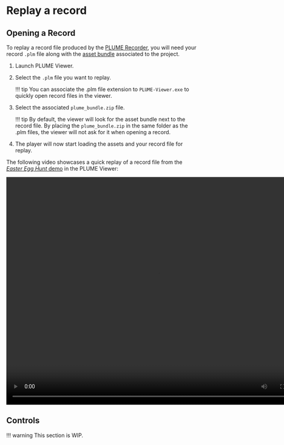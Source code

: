 # Replay a record

## Opening a Record

To replay a record file produced by the [PLUME Recorder](../recorder/index.md), you will need your record `.plm` file along with the [asset bundle](../recorder/advanced/asset-bundle.md) associated to the project.

1. Launch PLUME Viewer.
2. Select the `.plm` file you want to replay.

    !!! tip
        You can associate the .plm file extension to `PLUME-Viewer.exe` to quickly open record files in the viewer.

3. Select the associated `plume_bundle.zip` file.

    !!! tip
        By default, the viewer will look for the asset bundle next to the record file. By placing the `plume_bundle.zip` in the same folder as the .plm files, the viewer will not ask for it when opening a record.

4. The player will now start loading the assets and your record file for replay.

The following video showcases a quick replay of a record file from the [*Easter Egg Hunt* demo](../demonstration/index.md) in the PLUME Viewer:

<video width="800" height="600" controls autoplay loop>
  <source src="../videos/replay.mp4" type="video/mp4">
Your browser does not support the video tag.
</video>

## Controls

!!! warning
    This section is WIP.